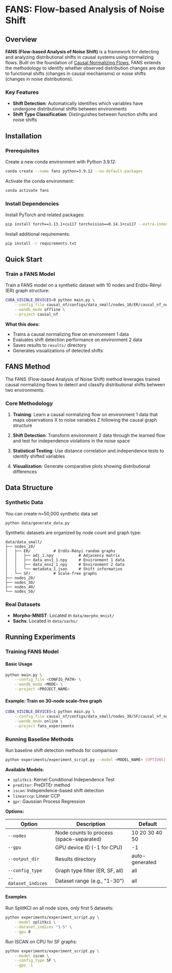 # FANS: Flow-based Analysis of Noise Shift

## Overview

**FANS (Flow-based Analysis of Noise Shift)** is a framework for detecting and analyzing distributional shifts in causal systems using normalizing flows. Built on the foundation of [Causal Normalizing Flows](https://proceedings.neurips.cc/paper_files/paper/2023/hash/b8402301e7f06bdc97a31bfaa653dc32-Abstract-Conference.html), FANS extends the methodology to identify whether observed distribution changes are due to functional shifts (changes in causal mechanisms) or noise shifts (changes in noise distributions).

### Key Features

- **Shift Detection**: Automatically identifies which variables have undergone distributional shifts between environments
- **Shift Type Classification**: Distinguishes between function shifts and noise shifts

## Installation

### Prerequisites

Create a new conda environment with Python 3.9.12:

```bash
conda create --name fans python=3.9.12 --no-default-packages
```

Activate the conda environment:

```bash
conda activate fans
```

### Install Dependencies

Install PyTorch and related packages:

```bash
pip install torch==1.13.1+cu117 torchvision==0.14.1+cu117 --extra-index-url https://download.pytorch.org/whl/cu117
```

Install additional requirements:

```bash
pip install -r requirements.txt
```

## Quick Start

### Train a FANS Model

Train a FANS model on a synthetic dataset with 10 nodes and Erdős-Rényi (ER) graph structure:

```bash
CUDA_VISIBLE_DEVICES=0 python main.py \
    --config_file causal_nf/configs/data_small/nodes_10/ER/causal_nf_nodes_10_ER_adj_1.yaml \
    --wandb_mode offline \
    --project causal_nf
```

**What this does:**
- Trains a causal normalizing flow on environment 1 data
- Evaluates shift detection performance on environment 2 data
- Saves results to `results/` directory
- Generates visualizations of detected shifts

## FANS Method

The FANS (Flow-based Analysis of Noise Shift) method leverages trained causal normalizing flows to detect and classify distributional shifts between two environments.

### Core Methodology

1. **Training**: Learn a causal normalizing flow on environment 1 data that maps observations X to noise variables Z following the causal graph structure

2. **Shift Detection**: Transform environment 2 data through the learned flow and test for independence violations in the noise space

3. **Statistical Testing**: Use distance correlation and independence tests to identify shifted variables

4. **Visualization**: Generate comparative plots showing distributional differences

## Data Structure

### Synthetic Data

You can create n=50,000 synthetic data set
```
python data/generate_data.py
```


Synthetic datasets are organized by node count and graph type:

```
data/data_small/
├── nodes_10/
│   ├── ER/          # Erdős-Rényi random graphs
│   │   ├── adj_1.npy           # Adjacency matrix
│   │   ├── data_env1_1.npy     # Environment 1 data
│   │   ├── data_env2_1.npy     # Environment 2 data
│   │   └── metadata_1.json     # Shift information
│   └── SF/          # Scale-free graphs
├── nodes_20/
├── nodes_30/
├── nodes_40/
└── nodes_50/
```

### Real Datasets

- **Morpho-MNIST**: Located in `data/morpho_mnist/`
- **Sachs**: Located in `data/sachs/`


## Running Experiments

### Training FANS Model

#### Basic Usage

```bash
python main.py \
    --config_file <CONFIG_PATH> \
    --wandb_mode <MODE> \
    --project <PROJECT_NAME>
```

#### Example: Train on 30-node scale-free graph

```bash
CUDA_VISIBLE_DEVICES=1 python main.py \
    --config_file causal_nf/configs/data_small/nodes_30/SF/causal_nf_nodes_30_SF_adj_5.yaml \
    --wandb_mode online \
    --project fans_experiments
```


### Running Baseline Methods

Run baseline shift detection methods for comparison:

```bash
python experiments/experiment_script.py --model <MODEL_NAME> [OPTIONS]
```

**Available Models:**
- `splitkci`: Kernel Conditional Independence Test
- `prediter`: PreDITEr method
- `iscan`: Independence-based shift detection
- `linearccp`: Linear CCP
- `gpr`: Gaussian Process Regression


**Options:**

| Option | Description | Default |
|--------|-------------|---------|
| `--nodes` | Node counts to process (space-separated) | 10 20 30 40 50 |
| `--gpu` | GPU device ID (-1 for CPU) | -1 |
| `--output_dir` | Results directory | auto-generated |
| `--config_type` | Graph type filter (ER, SF, all) | all |
| `--dataset_indices` | Dataset range (e.g., "1-30") | all |

#### Examples

Run SplitKCI on all node sizes, only first 5 datasets:

```bash
python experiments/experiment_script.py \
    --model splitkci \
    --dataset_indices "1-5" \
    --gpu 0
```

Run ISCAN on CPU for SF graphs:

```bash
python experiments/experiment_script.py \
    --model iscan \
    --config_type SF \
    --gpu -1
```



